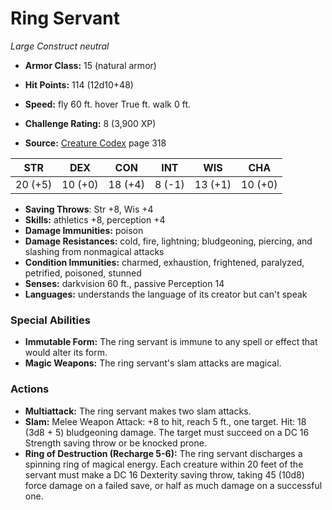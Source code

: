 # Ring Servant

*Large* *Construct* *neutral*

- **Armor Class:** 15 (natural armor)
- **Hit Points:** 114 (12d10+48)
- **Speed:** fly 60 ft. hover True ft. walk 0 ft.

- **Challenge Rating:** 8 (3,900 XP)
- **Source:** [Creature Codex](https://koboldpress.com/kpstore/product/creature-codex-for-5th-edition-dnd) page 318

| STR | DEX | CON | INT | WIS | CHA |
| --- | --- | --- | --- | --- | --- |
| 20 (+5) | 10 (+0) | 18 (+4) | 8 (-1) | 13 (+1) | 10 (+0) |

- **Saving Throws**: Str +8, Wis +4
- **Skills:** athletics +8, perception +4
- **Damage Immunities:** poison
- **Damage Resistances:** cold, fire, lightning; bludgeoning, piercing, and slashing from nonmagical attacks
- **Condition Immunities:** charmed, exhaustion, frightened, paralyzed, petrified, poisoned, stunned
- **Senses:** darkvision 60 ft., passive Perception 14
- **Languages:** understands the language of its creator but can't speak

### Special Abilities

- **Immutable Form:** The ring servant is immune to any spell or effect that would alter its form.
- **Magic Weapons:** The ring servant's slam attacks are magical.

### Actions

- **Multiattack:** The ring servant makes two slam attacks.
- **Slam:** Melee Weapon Attack: +8 to hit, reach 5 ft., one target. Hit: 18 (3d8 + 5) bludgeoning damage. The target must succeed on a DC 16 Strength saving throw or be knocked prone.
- **Ring of Destruction (Recharge 5-6):** The ring servant discharges a spinning ring of magical energy. Each creature within 20 feet of the servant must make a DC 16 Dexterity saving throw, taking 45 (10d8) force damage on a failed save, or half as much damage on a successful one.


